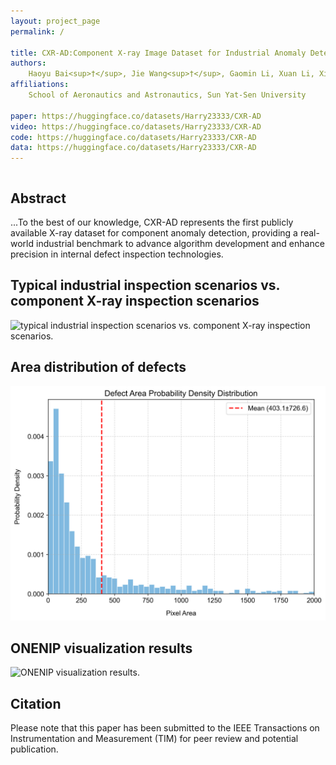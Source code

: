 ```yaml
---
layout: project_page
permalink: /

title: CXR-AD:Component X-ray Image Dataset for Industrial Anomaly Detection
authors:
    Haoyu Bai<sup>†</sup>, Jie Wang<sup>†</sup>, Gaomin Li, Xuan Li, Xiaohu Zhang,  and Xia Yang<sup>‡</sup>
affiliations:
    School of Aeronautics and Astronautics, Sun Yat-Sen University

paper: https://huggingface.co/datasets/Harry23333/CXR-AD
video: https://huggingface.co/datasets/Harry23333/CXR-AD
code: https://huggingface.co/datasets/Harry23333/CXR-AD
data: https://huggingface.co/datasets/Harry23333/CXR-AD
---
```



<!-- Using HTML to center the abstract -->
<div class="columns is-centered has-text-centered">
    <div class="column is-four-fifths">
        <h2>Abstract</h2>
        <div class="content has-text-justified">
...To the best of our knowledge, CXR-AD represents the first publicly available X-ray dataset for component anomaly detection, providing a real-world industrial benchmark to advance algorithm development and enhance precision in internal defect inspection technologies.
        </div>
    </div>
</div>


## Typical industrial inspection scenarios vs. component X-ray inspection scenarios
![typical industrial inspection scenarios vs. component X-ray inspection scenarios.](/static/image/1.png)


## Area distribution of defects
![Area distribution of defects.](/static/image/2.png)



## ONENIP visualization results
![ONENIP visualization results.](/static/image/3.png)


## Citation
Please note that this paper has been submitted to the IEEE Transactions on Instrumentation and Measurement (TIM) for peer review and potential publication.
